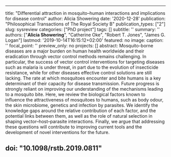 
---
title: "Differential attraction in mosquito–human interactions and implications for disease control"
author: Alicia Showering
date: '2020-12-28'
publication: "Philosophical Transactions of The Royal Society B"
publication_types: ["2"]
slug: sysreview
categories: ["PhD project"]
tags: []
subtitle: ''
summary: ''
authors: ["**Alicia Showering**", "Catherine Oke", "Robert T. Jones", "James G. Logan"]
lastmod: '2019-10-14T16:15:12+02:00'
featured: no
image:
  caption: ''
  focal_point: ''
  preview_only: no
projects: []
abstract: Mosquito-borne diseases are a major burden on human health worldwide and their eradication through vector control methods remains challenging. In particular, the success of vector control interventions for targeting diseases such as malaria is under threat, in part due to the evolution of insecticide resistance, while for other diseases effective control solutions are still lacking. The rate at which mosquitoes encounter and bite humans is a key determinant of their capacity for disease transmission. Future progress is strongly reliant on improving our understanding of the mechanisms leading to a mosquito bite. Here, we review the biological factors known to influence the attractiveness of mosquitoes to humans, such as body odour, the skin microbiome, genetics and infection by parasites. We identify the knowledge gaps around the relative contribution of each factor, and the potential links between them, as well as the role of natural selection in shaping vector–host–parasite interactions. Finally, we argue that addressing these questions will contribute to improving current tools and the development of novel interventions for the future.

doi: "10.1098/rstb.2019.0811"
---
